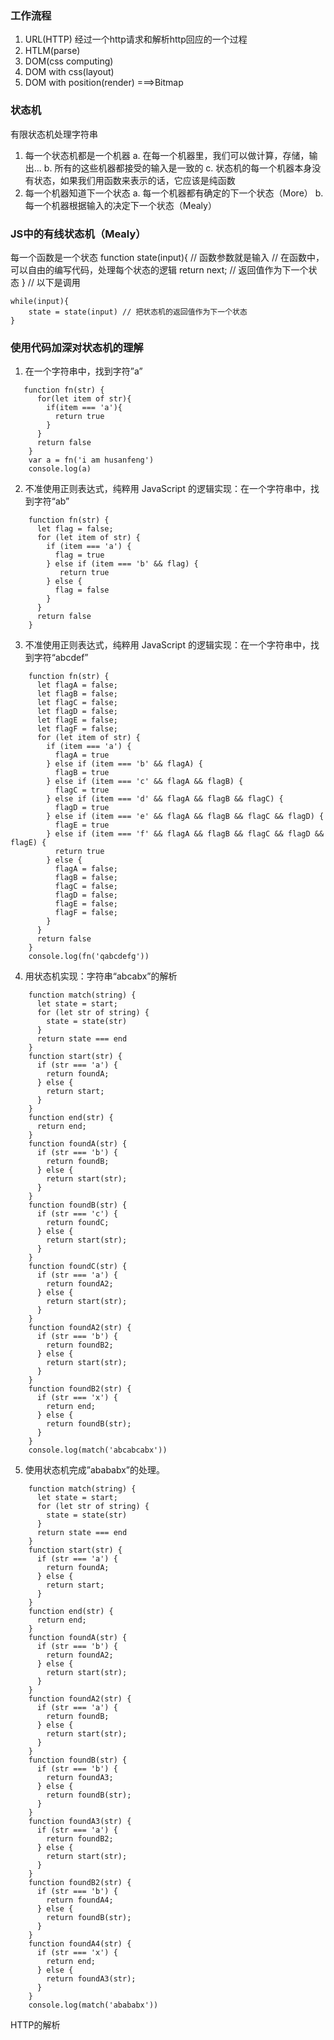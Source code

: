 ### 工作流程
1. URL(HTTP)
经过一个http请求和解析http回应的一个过程
2. HTLM(parse)
3. DOM(css computing)
4. DOM with css(layout)
5. DOM with position(render) ===>Bitmap
### 状态机
有限状态机处理字符串
1. 每一个状态机都是一个机器
a. 在每一个机器里，我们可以做计算，存储，输出...
b. 所有的这些机器都接受的输入是一致的
c. 状态机的每一个机器本身没有状态，如果我们用函数来表示的话，它应该是纯函数
2. 每一个机器知道下一个状态
a. 每一个机器都有确定的下一个状态（More）
b. 每一个机器根据输入的决定下一个状态（Mealy）
### JS中的有线状态机（Mealy）
每一个函数是一个状态
function state(input){ // 函数参数就是输入
// 在函数中，可以自由的编写代码，处理每个状态的逻辑
    return next; // 返回值作为下一个状态
}
// 以下是调用
```
while(input){
    state = state(input) // 把状态机的返回值作为下一个状态
}
```
### 使用代码加深对状态机的理解
1. 在一个字符串中，找到字符”a”
```
   function fn(str) {
      for(let item of str){
        if(item === 'a'){
          return true
        }
      }
      return false
    }
    var a = fn('i am husanfeng')
    console.log(a)
```
2. 不准使用正则表达式，纯粹用 JavaScript 的逻辑实现：在一个字符串中，找到字符“ab”
```
    function fn(str) {
      let flag = false;
      for (let item of str) {
        if (item === 'a') {
          flag = true
        } else if (item === 'b' && flag) {
           return true
        } else {
          flag = false
        }
      }
      return false
    }
```
3. 不准使用正则表达式，纯粹用 JavaScript 的逻辑实现：在一个字符串中，找到字符“abcdef”
```
    function fn(str) {
      let flagA = false;
      let flagB = false;
      let flagC = false;
      let flagD = false;
      let flagE = false;
      let flagF = false;
      for (let item of str) {
        if (item === 'a') {
          flagA = true
        } else if (item === 'b' && flagA) {
          flagB = true
        } else if (item === 'c' && flagA && flagB) {
          flagC = true
        } else if (item === 'd' && flagA && flagB && flagC) {
          flagD = true
        } else if (item === 'e' && flagA && flagB && flagC && flagD) {
          flagE = true
        } else if (item === 'f' && flagA && flagB && flagC && flagD && flagE) {
          return true
        } else {
          flagA = false;
          flagB = false;
          flagC = false;
          flagD = false;
          flagE = false;
          flagF = false;
        }
      }
      return false
    }
    console.log(fn('qabcdefg'))
```
4. 用状态机实现：字符串“abcabx”的解析
```
    function match(string) {
      let state = start;
      for (let str of string) {
        state = state(str)
      }
      return state === end
    }
    function start(str) {
      if (str === 'a') {
        return foundA;
      } else {
        return start;
      }
    }
    function end(str) {
      return end;
    }
    function foundA(str) {
      if (str === 'b') {
        return foundB;
      } else {
        return start(str);
      }
    }
    function foundB(str) {
      if (str === 'c') {
        return foundC;
      } else {
        return start(str);
      }
    }
    function foundC(str) {
      if (str === 'a') {
        return foundA2;
      } else {
        return start(str);
      }
    }
    function foundA2(str) {
      if (str === 'b') {
        return foundB2;
      } else {
        return start(str);
      }
    }
    function foundB2(str) {
      if (str === 'x') {
        return end;
      } else {
        return foundB(str);
      }
    }
    console.log(match('abcabcabx'))
```
5. 使用状态机完成”abababx”的处理。
```
    function match(string) {
      let state = start;
      for (let str of string) {
        state = state(str)
      }
      return state === end
    }
    function start(str) {
      if (str === 'a') {
        return foundA;
      } else {
        return start;
      }
    }
    function end(str) {
      return end;
    }
    function foundA(str) {
      if (str === 'b') {
        return foundA2;
      } else {
        return start(str);
      }
    }
    function foundA2(str) {
      if (str === 'a') {
        return foundB;
      } else {
        return start(str);
      }
    }
    function foundB(str) {
      if (str === 'b') {
        return foundA3;
      } else {
        return foundB(str);
      }
    }
    function foundA3(str) {
      if (str === 'a') {
        return foundB2;
      } else {
        return start(str);
      }
    }
    function foundB2(str) {
      if (str === 'b') {
        return foundA4;
      } else {
        return foundB(str);
      }
    }
    function foundA4(str) {
      if (str === 'x') {
        return end;
      } else {
        return foundA3(str);
      }
    }
    console.log(match('abababx'))
```
HTTP的解析
